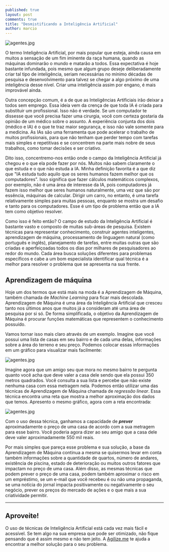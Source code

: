```yaml
---
published: true
layout: post
comments: true
title: "Desmistificando a Inteligência Artificial"
author: marcio
---
```


![agentes.jpg]({{site.url}}/assets/img/mystic.jpg)

O termo Inteligência Artificial, por mais popular que esteja, ainda causa em muitos a sensação de um fim iminente da raça humana, quando as máquinas dominarão o mundo e matarão a todos. Essa expectativa é hoje bastante infundada, pois mesmo que algum grupo deseje deliberadamente criar tal tipo de inteligência, seriam necessárias no mínimo décadas de pesquisa e desenvolvimento para talvez se chegar a algo próximo de uma inteligência desse nível. Criar uma inteligência assim por engano, é mais improvável ainda.

Outra concepção comum, é a de que as Inteligências Artificiais irão deixar a todos sem emprego. Essa ideia vem da crença de que toda IA é criada para substituir um profissional. Isso não é verdade. Se um computador te dissesse que você precisa fazer uma cirurgia, você com certeza gostaria da opinião de um médico sobre o assunto. A experiência conjunta dos dois (médico e IA) é o que te traz maior segurança, e isso não vale somente para a medicina. As IAs são uma ferramenta que pode acelerar o trabalho de muitos profissionais, para que não tenham que perder tempo com tarefas mais simples e repetitivas e se concentrem na parte mais nobre de seus trabalhos, como tomar decisões e ser criativo.

Dito isso, concentremo-nos então onde o campo da Inteligência Artificial já chegou e o que ela pode fazer por nós. Muitos não sabem claramente o que estuda e o que não estuda a IA. Minha definição favorita é a que diz que "IA estuda tudo aquilo que os seres humanos fazem melhor que os computadores". Isso significa que fazer cálculos matemáticos complexos, por exemplo, não é uma área de interesse da IA, pois computadores já fazem isso melhor que seres humanos naturalmente, uma vez que são por essência, máquinas de calcular. Dirigir um carro, no entanto, é uma tarefa relativamente simples para muitas pessoas, enquanto se mostra um desafio e tanto para os computadores. Esse é um tipo de problema então que a IA tem como objetivo resolver.

Como isso é feito então? O campo de estudo da Inteligência Artificial é bastante vasto e composto de muitas sub-áreas de pesquisa. Existem técnicas para representar conhecimento, construir agentes inteligentes, aprendizagem de máquina, processamento de linguagem natural (como português e inglês), planejamento de tarefas, entre muitas outras que são criadas e aperfeiçoadas todos os dias por milhares de pesquisadores ao redor do mundo. Cada área busca soluções diferentes para problemas específicos e cabe a um bom especialista identificar qual técnica é a melhor para resolver o problema que se apresenta na sua frente.

## Aprendizagem de máquina

Hoje um dos termos que está mais na moda é a Aprendizagem de Máquina, também chamada de *Machine Learning* para ficar mais descolada. Aprendizagem de Máquina é uma área da Inteligência Artificial que cresceu tanto nos últimos anos que muitos já a consideram até uma área de pesquisa por si só. De forma simplificada, o objetivo da Aprendizagem de Máquina é procurar funções matemáticas que representem o conhecimento possuído.

Vamos tornar isso mais claro através de um exemplo. Imagine que você possui uma lista de casas em seu bairro e de cada uma delas, informações sobre a área do terreno e seu preço. Podemos colocar essas informações em um gráfico para visualizar mais facilmente:

![agentes.jpg]({{site.url}}/assets/img/grafico.png)

Imagine agora que um amigo seu que mora no mesmo bairro te pergunta quanto você acha que deve valer a casa dele sendo que ela possui 350 metros quadrados. Você consulta a sua lista e percebe que não existe nenhuma casa com essa metragem nela. Podemos então utilizar uma das técnicas de Aprendizagem de Máquina chamada de *regressão linear*. Essa técnica encontra uma reta que mostra a melhor aproximação dos dados que temos. Apresento o mesmo gráfico, agora com a reta encontrada:

![agentes.jpg]({{site.url}}/assets/img/regressao.png)

Com o uso dessa técnica, ganhamos a capacidade de ***prever*** aproximadamente o preço de uma casa de acordo com a sua metragem para esse bairro. Você poderia agora dizer ao seu amigo que a casa dele deve valer aproximadamente 550 mil reais.

Por mais simples que pareça esse problema e sua solução, a base da Aprendizagem de Máquina continua a mesma se quisermos levar em conta também informações sobre a quantidade de quartos, número de andares, existência de piscina, estado de deterioração ou muitos outros fatores que impactam no preço de uma casa. Além disso, as mesmas técnicas que podem prever o preço de uma casa, podem também aproximar o risco em um empréstimo, se um e-mail que você recebeu é ou não uma propaganda, se uma notícia do jornal impacta positivamente ou negativamente o seu negócio, prever os preços do mercado de ações e o que mais a sua criatividade permitir.

---
## Aproveite!

O uso de técnicas de Inteligência Artificial está cada vez mais fácil e acessível. Se tem algo na sua empresa que pode ser otimizado, não fique pensando que é assim mesmo e não tem jeito. A [Agilize.me](http://www.agilize.me) te ajuda a encontrar a melhor solução para o seu problema.
